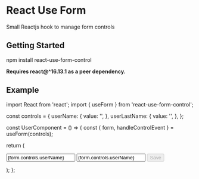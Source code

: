 # React Use Form

Small Reactjs hook to manage form controls

## Getting Started

npm install react-use-form-control

**Requires react@^16.13.1 as a peer dependency.**

## Example

import React from 'react';
import { useForm } from 'react-use-form-control';

const controls = {
userName: {
value: '',
},
userLastName: {
value: '',
},
};

const UserComponent = () => {
const { form, handleControlEvent } = useForm(controls);

return (
<form>
<input type={'text'} name={'userName'} value={form.controls.userName} onChange={handleControlEvent} />
<input type={'text'} name={'userName'} value={form.controls.userName} onChange={handleControlEvent} />
<button disabled={!form.valid}>Save</button>
</form>
);
};
